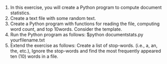 1. In this exercise, you will create a Python program to compute document statistics.
2. Create a text file with some random text.
3. Create a Python program with functions for reading the file, computing word count, and top 10words. Consider the template.
4. Run the Python program as follows: $python documentstats.py yourfilename.txt
5. Extend the exercise as follows: Create a list of stop-words. (i.e., a, an, the, etc.), Ignore the stop-words and find the most frequently appeared ten (10) words in a file.
